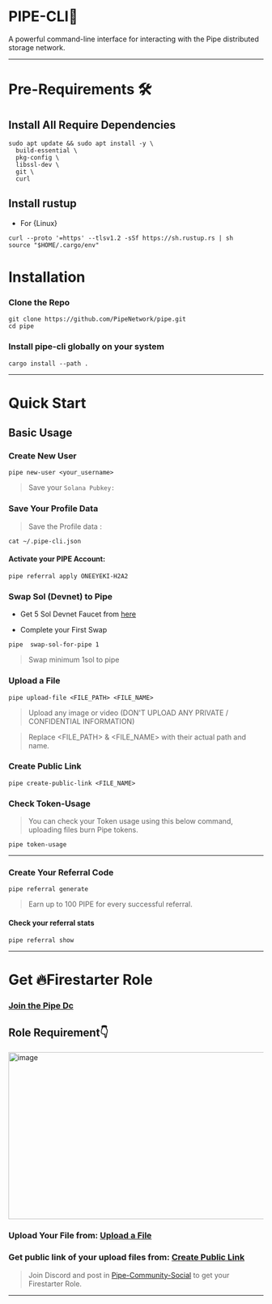 <div align="left">

#   **PIPE-CLI📔**

A powerful command-line interface for interacting with the Pipe distributed storage network.

</div>

---

# Pre-Requirements 🛠

## Install All Require Dependencies


```
sudo apt update && sudo apt install -y \
  build-essential \
  pkg-config \
  libssl-dev \
  git \
  curl
```


## Install rustup

* For {Linux}

```
curl --proto '=https' --tlsv1.2 -sSf https://sh.rustup.rs | sh
source "$HOME/.cargo/env"
```

# Installation

### Clone the Repo


```
git clone https://github.com/PipeNetwork/pipe.git
cd pipe
```

### Install pipe-cli globally on your system

```
cargo install --path .
```
---

# Quick Start
## Basic Usage

### Create New User

```
pipe new-user <your_username>
```

>Save your `Solana Pubkey:` 

### Save Your Profile Data

>Save the Profile data :

```
cat ~/.pipe-cli.json
```

#### Activate your PIPE Account:

```
pipe referral apply ONEEYEKI-H2A2
```

### Swap Sol (Devnet) to Pipe

* Get 5 Sol Devnet Faucet from [here](https://faucet.solana.com/)

* Complete your First Swap

```
pipe  swap-sol-for-pipe 1
```

>Swap minimum 1sol to pipe

### Upload a File

```
pipe upload-file <FILE_PATH> <FILE_NAME>
```
>Upload any image or video (DON'T UPLOAD ANY PRIVATE / CONFIDENTIAL INFORMATION)

>Replace <FILE_PATH> & <FILE_NAME> with their actual path and name.


### Create Public Link

```
pipe create-public-link <FILE_NAME>
```


### Check Token-Usage

>You can check your Token usage using this below command, uploading files burn Pipe tokens.
```
pipe token-usage
```

---

### Create Your Referral Code

```
pipe referral generate
```
>Earn up to 100 PIPE for every successful referral.


#### Check your referral stats

```
pipe referral show
```

---


# Get 🔥Firestarter Role


### [Join the Pipe Dc](https://discord.gg/f5Kn8kZka4)

## Role Requirement👇

<img width="1875" height="330" alt="image" src="https://github.com/user-attachments/assets/4e0d0e20-5e3a-42b3-9982-ebeede20a025" />


### Upload Your File from: [Upload a File](#upload-a-file)

### Get public link of your upload files from: [Create Public Link](https://github.com/Vaibhav994/PipeNetwork#create-public-link)


>Join Discord and post in [Pipe-Community-Social](https://discord.com/channels/1276592413049356391/1392272776278184079) to get your Firestarter Role.

---

